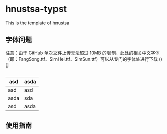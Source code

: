 # hnustsa-typst
This is the template of hnustsa




## 字体问题
注意：由于 GitHub 单次文件上传无法超过 10MB 的限制，此处的相关中文字体（即：FangSong.ttf、SimHei.ttf、SimSun.ttf）可以从专门的字体处进行下载 ()[]


## 

| asd  | asda |
| ---- | ---- |
| asd  | asd  |
| asda | sda  |
| asd  | asda |


## 使用指南


